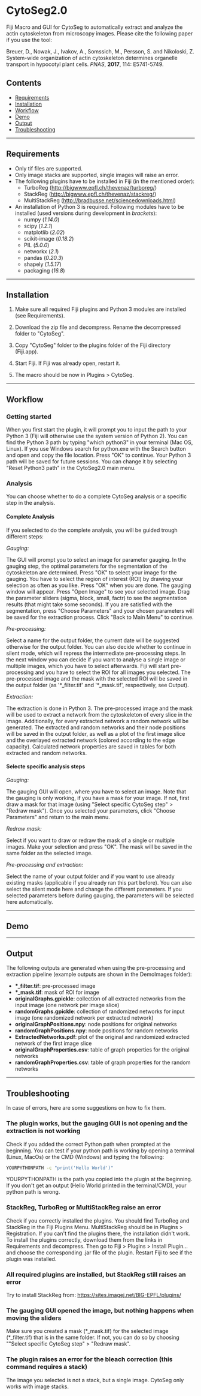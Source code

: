 # CytoSeg2.0
Fiji Macro and GUI for CytoSeg to automatically extract and analyze the actin cytoskeleton from microscopy images. Please cite the following paper if you use the tool:

   Breuer, D., Nowak, J., Ivakov, A., Somssich, M., Persson, S. and Nikoloski, Z.
   System-wide organization of actin cytoskeleton determines organelle transport in hypocotyl plant cells.
   *PNAS*, **2017**, 114: E5741-5749.
   
## Contents
 - [Requirements](#requirements)
 - [Installation](#installation)
 - [Workflow](#workflow)
 - [Demo](#demo)
 - [Output](#output)
 - [Troubleshooting](#troubleshooting)

---

## Requirements

- Only tif files are supported.
- Only image stacks are supported, single images will raise an error.
- The following plugins have to be installed in Fiji (in the mentioned order):
  - TurboReg (http://bigwww.epfl.ch/thevenaz/turboreg/)
  - StackReg (http://bigwww.epfl.ch/thevenaz/stackreg/)
  - MultiStackReg (http://bradbusse.net/sciencedownloads.html)
- An installation of Python 3 is required. Following modules have to be installed (used versions during development in *brackets*):
  - numpy (*1.14.0*)
  - scipy (*1.2.1*)
  - matplotlib (*2.02*) 
  - scikit-image (*0.18.2*)
  - PIL (*5.0.0*)
  - networkx (*2.1*)
  - pandas (*0.20.3*)
  - shapely (*1.5.17*)
  - packaging (*16.8*)

---

## Installation

1. Make sure all required Fiji plugins and Python 3 modules are installed (see Requirements).

2. Download the zip file and decompress. Rename the decompressed folder to "CytoSeg".

3. Copy "CytoSeg" folder to the plugins folder of the Fiji directory (Fiji.app).

4. Start Fiji. If Fiji was already open, restart it.

5. The macro should be now in Plugins > CytoSeg.

---

## Workflow

### Getting started 
When you first start the plugin, it will prompt you to input the path to your Python 3 (Fiji will otherwise use the system  version of Python 2). You can find the Python 3 path by typing "which python3" in your terminal (Mac OS, Linux). If you use Windows search for python.exe with the Search button and open and copy the file location. Press "OK" to continue. Your Python 3 path will be saved for future sessions. You can change it by selecting "Reset Python3 path" in the CytoSeg2.0 main menu.

### Analysis 
You can choose whether to do a complete CytoSeg analysis or a specific step in the analysis.

#### Complete Analysis
If you selected to do the complete analysis, you will be guided trough different steps:
  
*Gauging:*

   The GUI will prompt you to select an image for parameter gauging. In the gauging step, the optimal parameters for the segmentation of the cytoskeleton are determined. Press "OK" to select your image for the gauging. You have to select the region of interest (ROI) by drawing your selection as often as you like. Press "OK" when you are done. The gauging window will appear. Press "Open Image" to see your selected image. Drag the parameter sliders (sigma, block, small, factr) to see the segmentation results (that might take some seconds). If you are satisfied with the segmentation, press "Choose Parameters" and your chosen parameters will be saved for the extraction process. Click "Back to Main Menu" to continue.
      
*Pre-processing:*

   Select a name for the output folder, the current date will be suggested otherwise for the output folder. You can also decide whether to continue in silent mode, which will repress the intermediate pre-processing steps. In the next window you can decide if you want to analyse a single image or multiple images, which you have to select afterwards. Fiji will start pre-processing and you have to select the ROI for all images you selected. The pre-processed image and the mask with the selected ROI will be saved in the output folder (as '\*\_filter.tif' and '\*\_mask.tif', respectively, see Output).
    
*Extraction:*

   The extraction is done in Python 3. The pre-processed image and the mask will be used to extract a network from the cytoskeleton of every slice in the image. Additionally, for every extracted network a random network will be generated. The extracted and random networks and their node positions will be saved in the output folder, as well as a plot of the first image slice and the overlayed extracted network (colored according to the edge capacity). Calculated  network properties are saved in tables for both extracted and random networks.
    
#### Selecte specific analysis steps
    
*Gauging:*

   The gauging GUI will open, where you have to select an image. Note that the gauging is only working, if you have a mask for your image. If not, first draw a mask for that image (using "Select specific CytoSeg step" > "Redraw mask"). Once you selected your parameters, click "Choose Parameters" and return to the main menu.
    
*Redraw mask:*

   Select if you want to draw or redraw the mask of a single or multiple images. Make your selection and press "OK". The mask will be saved in the same folder as the selected image. 
    
*Pre-processing and extraction:*

   Select the name of your output folder and if you want to use already existing masks (applicable if you already ran this part before). You can also select the silent mode here and change the different parameters. If you selected parameters before during gauging, the parameters will be selected here automatically. 

---

## Demo

---

## Output
The following outputs are generated when using the pre-processing and extraction pipeline (example outputs are shown in the DemoImages folder):
  - **\*\_filter.tif**: pre-processed image
  - **\*\_mask.tif**: mask of ROI for image
  - **originalGraphs.gpickle**: collection of all extracted networks from the input image (one network per image slice)
  - **randomGraphs.gpickle**: collection of randomized networks for input image (one randomized network per extracted network)
  - **originalGraphPositions.npy**: node positions for original networks
  - **randomGraphPositions.npy**: node positions for random networks
  - **ExtractedNetworks.pdf**: plot of the original and randomized extracted network of the first image slice
  - **originalGraphProperties.csv**: table of graph properties for the original networks 
  - **randomGraphProperties.csv**: table of graph properties for the random networks

---

## Troubleshooting
In case of errors, here are some suggestions on how to fix them.

### The plugin works, but the gauging GUI is not opening and the extraction is not working
Check if you added the correct Python path when prompted at the beginning. You can test if your python path is working by opening a terminal (Linux, MacOs) or the CMD (Windows) and typing the following:
```bash
YOURPYTHONPATH -c "print('Hello World')"
```
YOURPYTHONPATH is the path you copied into the plugin at the beginning. If you don't get an output (Hello World printed in the terminal/CMD), your python path is wrong.

### StackReg, TurboReg or MultiStackReg raise an error
Check if you correctly installed the plugins. You should find TurboReg and StackReg in the Fiji Plugins Menu. MultiStackReg should be in Plugins > Registration. If you can't find the plugins there, the installation didn't work. To install the plugins correctly, download them from the links in Requirements and decompress. Then go to Fiji > Plugins > Install Plugin... and choose the corresponding .jar file of the plugin. Restart Fiji to see if the plugin was installed.

### All required plugins are installed, but StackReg still raises an error
Try to install StackReg from: https://sites.imagej.net/BIG-EPFL/plugins/

### The gauging GUI opened the image, but nothing happens when moving the sliders
Make sure you created a mask (\*\_mask.tif) for the selected image (\*\_filter.tif) that is in the same folder. If not, you can do so by choosing ""Select specific CytoSeg step" > "Redraw mask".

### The plugin raises an error for the bleach correction (this command requires a stack)
The image you selected is not a stack, but a single image. CytoSeg only works with image stacks.

